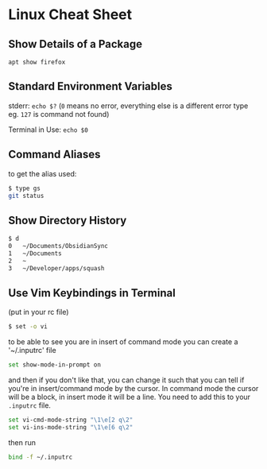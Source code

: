 # Linux Cheat Sheet

## Show Details of a Package

`apt show firefox`

## Standard Environment Variables 

stderr: `echo $?` (`0` means no error, everything else is a different error type eg. `127` is command not found)

Terminal in Use: `echo $0`

## Command Aliases

to get the alias used: 
```bash
$ type gs
git status
```
## Show Directory History
```bash
$ d 
0   ~/Documents/ObsidianSync
1   ~/Documents 
2   ~ 
3   ~/Developer/apps/squash
```

## Use Vim Keybindings in Terminal
(put in your rc file)
```bash
$ set -o vi
```
to be able to see you are in insert of command mode you can create a '~/.inputrc' file
```bash
set show-mode-in-prompt on
```
and then if you don't like that, you can change it such that you can tell if you're in insert/command mode by the cursor. In command mode the cursor will be a block, in insert mode it will be a line. You need to add this to your `.inputrc` file.
```bash
set vi-cmd-mode-string "\1\e[2 q\2"
set vi-ins-mode-string "\1\e[6 q\2"
```
then run
```bash
bind -f ~/.inputrc
```


